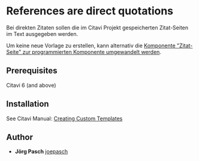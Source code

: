 # References are direct quotations

Bei direkten Zitaten sollen die im Citavi Projekt gespeicherten Zitat-Seiten im Text ausgegeben werden.

Um keine neue Vorlage zu erstellen, kann alternativ die [Komponente "Zitat-Seite" zur programmierten Komponente umgewandelt werden](https://github.com/Citavi/C6-Citation-Style-Scripts/tree/master/Components/COT%20Other/COT015%20Output%20citation%20pages%20depending%20on%20citation%20page%20type).

## Prerequisites
Citavi 6 (and above)


## Installation
See Citavi Manual: [Creating Custom Templates](http://www.citavi.com/creating_custom_templates)

## Author

* **Jörg Pasch** [joepasch](https://github.com/joepasch)
